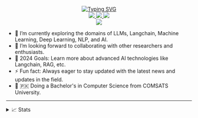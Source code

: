<p align="center">
<a href="https://github.com/hasibwajid">
    <img src="https://readme-typing-svg.herokuapp.com?font=Georgia&duration=2000&pause=800&color=9745F5&center=true&multiline=true&width=650&height=80&lines=Hasib+Wajid;Researcher+%7C+BS+CS+Graduate+%7C+LLMs+%7C+NLP+%7C+ML%26DL" alt="Typing SVG" />
</a>
<br/>

<!--<a href="https://medium.com">
    <img src="https://img.shields.io/badge/Website-medium-red?style=flat-square">
</a>  -->
<a href="https://www.linkedin.com/in/hasibwajid">
    <img src="https://img.shields.io/badge/-LinkedIn-blue?style=flat-square&logo=linkedin&color=white">
</a>
<a href="https://instagram.com/hasibwajid">
    <img src="https://img.shields.io/badge/-Instagram-white?style=flat-square&logo=instagram&color=lightpink">
</a>
<a href="mailto:haseebwajidpersonal@gmail.com">
    <img src="https://img.shields.io/badge/-Email-red?style=flat-square&logo=gmail&logoColor=white">
</a>

<br/> 

<a href="https://https://github.com/Hasibwajid">
    <img src="https://github-stats-alpha.vercel.app/api?username=hasibwajid&cc=22272e&width=500px&tc=9745F5&ic=fff&bc=0000">
</a>


</p>

- 🌱 I’m currently exploring the domains of LLMs, Langchain, Machine Learning, Deep Learning, NLP, and AI.
- 👯 I’m looking forward to collaborating with other researchers and enthusiasts.
- 🥅 2024 Goals: Learn more about advanced AI technologies like Langchain, RAG, etc.
- ⚡ Fun fact: Always eager to stay updated with the latest news and updates in the field.
- 📖 🇵🇰 Doing a Bachelor's in Computer Science from COMSATS University.

----

<details>
<summary>📈 Stats</summary>
<br>
My Github Stats
<br>

![](http://github-profile-summary-cards.vercel.app/api/cards/profile-details?username=hasibwajid&theme=aura) 

![](http://github-profile-summary-cards.vercel.app/api/cards/repos-per-language?username=hasibwajid&theme=aura) 
![](http://github-profile-summary-cards.vercel.app/api/cards/most-commit-language?username=hasibwajid&theme=aura)

</details>
